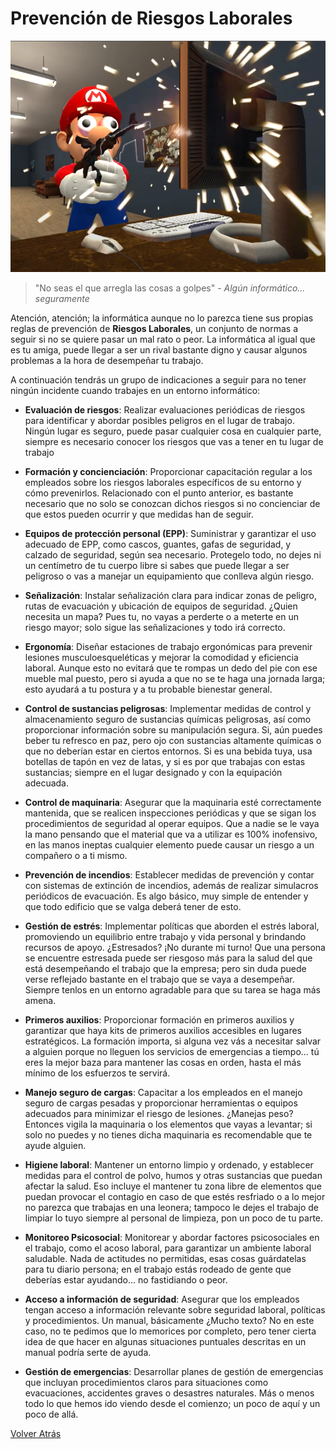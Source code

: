 # Prevención de Riesgos Laborales

![Danger, Danger! High Voltage](/img/Prevencion.png)
> "No seas el que arregla las cosas a golpes" - *Algún informático... seguramente*

Atención, atención; la informática aunque no lo parezca tiene sus propias reglas de prevención de **Riesgos Laborales**, un conjunto de normas a seguir si no se quiere pasar un mal rato o peor. La informática al igual que es tu amiga, 
puede llegar a ser un rival bastante digno y causar algunos problemas a la hora de desempeñar tu trabajo.

A continuación tendrás un grupo de indicaciones a seguir para no tener ningún incidente cuando trabajes en un entorno informático:

* **Evaluación de riesgos**: Realizar evaluaciones periódicas de riesgos para identificar y abordar posibles peligros en el lugar de trabajo. Ningún lugar es seguro, puede pasar cualquier cosa en cualquier parte, siempre es necesario conocer los riesgos que vas a tener en tu lugar de trabajo

* **Formación y concienciación**: Proporcionar capacitación regular a los empleados sobre los riesgos laborales específicos de su entorno y cómo prevenirlos. Relacionado con el punto anterior, es bastante necesario que no solo se conozcan dichos riesgos si no concienciar de que estos pueden ocurrir y que medidas han de seguir.

* **Equipos de protección personal (EPP)**: Suministrar y garantizar el uso adecuado de EPP, como cascos, guantes, gafas de seguridad, y calzado de seguridad, según sea necesario.  Protegelo todo, no dejes ni un centímetro de tu cuerpo libre si sabes que puede llegar a ser peligroso o vas a manejar un equipamiento que conlleva algún riesgo.

* **Señalización**: Instalar señalización clara para indicar zonas de peligro, rutas de evacuación y ubicación de equipos de seguridad. ¿Quien necesita un mapa? Pues tu, no vayas a perderte o a meterte en un riesgo mayor; solo sigue las señalizaciones y todo irá correcto.

* **Ergonomía**: Diseñar estaciones de trabajo ergonómicas para prevenir lesiones musculoesqueléticas y mejorar la comodidad y eficiencia laboral. Aunque esto no evitará que te rompas un dedo del pie con ese mueble mal puesto, pero si ayuda a que no se te haga una jornada larga; esto ayudará a tu postura y a tu probable bienestar general.

* **Control de sustancias peligrosas**: Implementar medidas de control y almacenamiento seguro de sustancias químicas peligrosas, así como proporcionar información sobre su manipulación segura. Si, aún puedes beber tu refresco en paz, pero ojo con sustancias altamente químicas o que no deberían estar en ciertos entornos. Si es una bebida tuya, usa botellas de tapón en vez de latas, y si es por que trabajas con estas sustancias; siempre en el lugar designado y con la equipación adecuada.

* **Control de maquinaria**: Asegurar que la maquinaria esté correctamente mantenida, que se realicen inspecciones periódicas y que se sigan los procedimientos de seguridad al operar equipos. Que a nadie se le vaya la mano pensando que el material que va a utilizar es 100% inofensivo, en las manos ineptas cualquier elemento puede causar un riesgo a un compañero o a ti mismo.

* **Prevención de incendios**: Establecer medidas de prevención y contar con sistemas de extinción de incendios, además de realizar simulacros periódicos de evacuación. Es algo básico, muy simple de entender y que todo edificio que se valga deberá tener de esto.

* **Gestión de estrés**: Implementar políticas que aborden el estrés laboral, promoviendo un equilibrio entre trabajo y vida personal y brindando recursos de apoyo. ¿Estresados? ¡No durante mi turno! Que una persona se encuentre estresada puede ser riesgoso más para la salud del que está desempeñando el trabajo que la empresa; pero sin duda puede verse reflejado bastante en el trabajo que se vaya a desempeñar. Siempre tenlos en un entorno agradable para que su tarea se haga más amena.

* **Primeros auxilios**: Proporcionar formación en primeros auxilios y garantizar que haya kits de primeros auxilios accesibles en lugares estratégicos. La formación importa, si alguna vez vás a necesitar salvar a alguien porque no lleguen los servicios de emergencias a tiempo... tú eres la mejor baza para mantener las cosas en orden, hasta el más mínimo de los esfuerzos te servirá.

* **Manejo seguro de cargas**: Capacitar a los empleados en el manejo seguro de cargas pesadas y proporcionar herramientas o equipos adecuados para minimizar el riesgo de lesiones. ¿Manejas peso? Entonces vigila la maquinaria o los elementos que vayas a levantar; si solo no puedes y no tienes dicha maquinaria es recomendable que te ayude alguien.

* **Higiene laboral**: Mantener un entorno limpio y ordenado, y establecer medidas para el control de polvo, humos y otras sustancias que puedan afectar la salud. Eso incluye el mantener tu zona libre de elementos que puedan provocar el contagio en caso de que estés resfriado o a lo mejor no parezca que trabajas en una leonera; tampoco le dejes el trabajo de limpiar lo tuyo siempre al personal de limpieza, pon un poco de tu parte.

* **Monitoreo Psicosocial**: Monitorear y abordar factores psicosociales en el trabajo, como el acoso laboral, para garantizar un ambiente laboral saludable. Nada de actitudes no permitidas, esas cosas guárdatelas para tu diario persona; en el trabajo estás rodeado de gente que deberías estar ayudando... no fastidiando o peor.

* **Acceso a información de seguridad**: Asegurar que los empleados tengan acceso a información relevante sobre seguridad laboral, políticas y procedimientos. Un manual, básicamente ¿Mucho texto? No en este caso, no te pedimos que lo memorices por completo, pero tener cierta idea de que hacer en algunas situaciones puntuales descritas en un manual podría serte de ayuda.

* **Gestión de emergencias**: Desarrollar planes de gestión de emergencias que incluyan procedimientos claros para situaciones como evacuaciones, accidentes graves o desastres naturales. Más o menos todo lo que hemos ido viendo desde el comienzo; un poco de aquí y un poco de allá.

[Volver Atrás](README.md)
